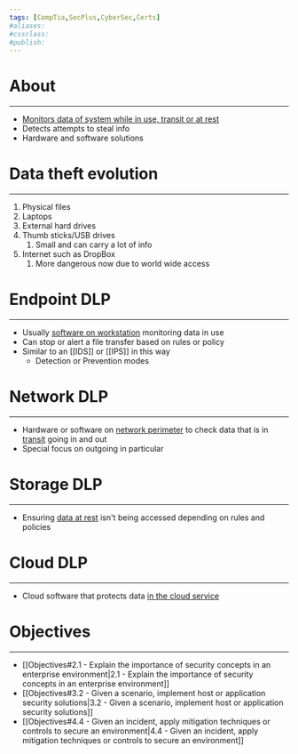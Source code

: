 ```yaml
---
tags: [CompTia,SecPlus,CyberSec,Certs]
#aliases:
#cssclass:
#publish:
---
```


# About
---
- <u>Monitors data of system while in use, transit or at rest</u>
- Detects attempts to steal info
- Hardware and software solutions

# Data theft evolution
---
1. Physical files
2. Laptops
3. External hard drives
4. Thumb sticks/USB drives
	1. Small and can carry a lot of info
5. Internet such as DropBox
	1. More dangerous now due to world wide access

# Endpoint DLP
---
- Usually <u>software on workstation</u> monitoring data in use
- Can stop or alert a file transfer based on rules or policy
- Similar to an [[IDS]] or [[IPS]] in this way
	- Detection or Prevention modes

# Network DLP
---
- Hardware or software on <u>network perimeter</u> to check data that is in <u>transit</u> going in and out
- Special focus on outgoing in particular

# Storage DLP
---
- Ensuring <u>data at rest</u> isn't being accessed depending on rules and policies

# Cloud DLP
---
- Cloud software that protects data <u>in the cloud service</u>

# Objectives
---
- [[Objectives#2.1 - Explain the importance of security concepts in an enterprise environment|2.1 - Explain the importance of security concepts in an enterprise environment]]
- [[Objectives#3.2 - Given a scenario, implement host or application security solutions|3.2 - Given a scenario, implement host or application security solutions]]
- [[Objectives#4.4 - Given an incident, apply mitigation techniques or controls to secure an environment|4.4 - Given an incident, apply mitigation techniques or controls to secure an environment]]